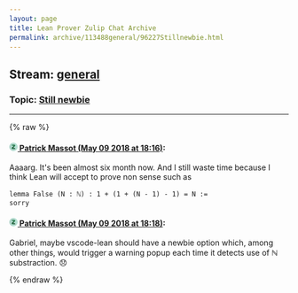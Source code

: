 ```yaml
---
layout: page
title: Lean Prover Zulip Chat Archive 
permalink: archive/113488general/96227Stillnewbie.html
---
```


## Stream: [general](index.html)
### Topic: [Still newbie](96227Stillnewbie.html)

---


{% raw %}
#### [![Click to go to Zulip](../../assets/img/zulip2.png) Patrick Massot (May 09 2018 at 18:16)](https://leanprover.zulipchat.com/#narrow/stream/113488-general/topic/Still%20newbie/near/126322049):
Aaaarg. It's been almost six month now. And I still waste time because I think Lean will accept to prove non sense such as
```lean
lemma False (N : ℕ) : 1 + (1 + (N - 1) - 1) = N :=
sorry
```

#### [![Click to go to Zulip](../../assets/img/zulip2.png) Patrick Massot (May 09 2018 at 18:18)](https://leanprover.zulipchat.com/#narrow/stream/113488-general/topic/Still%20newbie/near/126322126):
Gabriel, maybe vscode-lean should have a newbie option which, among other things, would trigger a warning popup each time it detects use of ℕ substraction. :disappointed:


{% endraw %}
